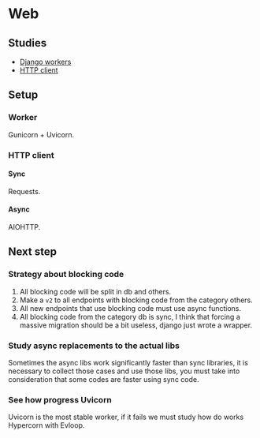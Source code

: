 # Web

## Studies

- [Django workers](./studies/django-workers.md)
- [HTTP client](./studies/http-clients.md)

## Setup

### Worker

Gunicorn + Uvicorn.

### HTTP client

#### Sync

Requests.

#### Async

AIOHTTP.

## Next step

### Strategy about blocking code

1. All blocking code will be split in db and others.
2. Make a `v2` to all endpoints with blocking code from the category others.
3. All new endpoints that use blocking code must use async functions.
4. All blocking code from the category db is sync, I think that forcing a massive migration should be a bit useless, django just wrote a wrapper.

### Study async replacements to the actual libs

Sometimes the async libs work significantly faster than sync libraries, it is necessary to collect those cases and use those libs, you must take into consideration that some codes are faster using sync code.

### See how progress Uvicorn

Uvicorn is the most stable worker, if it fails we must study how do works Hypercorn with Evloop.
